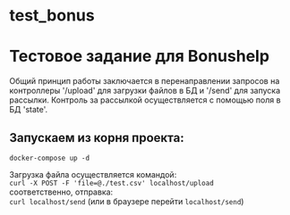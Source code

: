 # test_bonus
# Тестовое задание для Bonushelp

<p>Общий принцип работы заключается в перенаправлении запросов на контроллеры '/upload' для загрузки файлов в БД
и '/send' для запуска рассылки. Контроль за рассылкой осуществляется с помощью поля в БД 'state'.</p>

## Запускаем из корня проекта:<br>
`docker-compose up -d`


Загрузка файла осуществляется командой:<br>
`curl -X POST -F 'file=@./test.csv' localhost/upload`<br>
соответственно, отправка:<br>
`curl localhost/send` (или в браузере перейти `localhost/send`)
